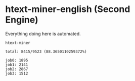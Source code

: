 # htext-miner-english (Second Engine)

Everything doing here is automated.

```
htext-miner

total: 8415/9523 (88.3650110259372%)

job0: 1895
job1: 2141
job2: 2867
job3: 1512
```